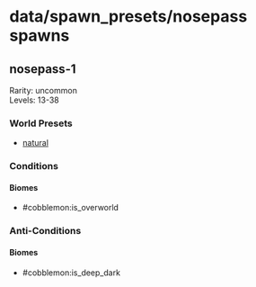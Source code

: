 # data/spawn_presets/nosepass spawns  
  
## nosepass-1  
Rarity: uncommon  
Levels: 13-38  
  
### World Presets  
* [natural](/data/world_presets/natural.md)  
  
### Conditions  
  
#### Biomes  
  * #cobblemon:is_overworld
  
  
### Anti-Conditions  
  
#### Biomes  
  * #cobblemon:is_deep_dark
  

